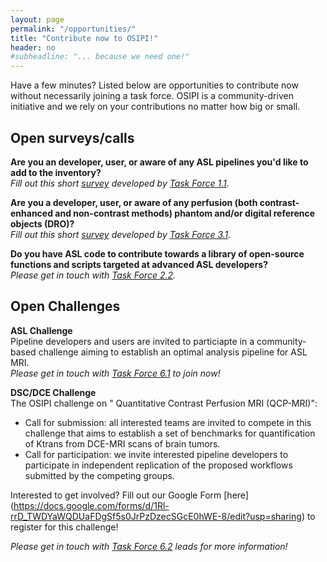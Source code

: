 ```yaml
---
layout: page
permalink: "/opportunities/"
title: "Contribute now to OSIPI!"
header: no
#subheadline: "... because we need one!"
---
```


Have a few minutes? Listed below are opportunities to contribute now without necessarily joining a task force. OSIPI is a community-driven initiative and we rely on your contributions no matter how big or small.

**Open surveys/calls**
----------------------

**Are you an developer, user, or aware of any ASL pipelines you'd like to add to the inventory?**  
*Fill out this short [survey](https://docs.google.com/forms/d/e/1FAIpQLSf-4_pBXFA31htMNPZo1kQgcY0EJ5_AWxjyvkkYIQVGUHo6sg/viewform) developed by [Task Force 1.1](/task-force-1-1/).*

**Are you a developer, user, or aware of any perfusion (both contrast-enhanced and non-contrast methods) phantom and/or digital reference objects (DRO)?**  
*Fill out this short [survey](https://docs.google.com/forms/d/e/1FAIpQLSds0Ao-jAHrljckEBndGBnkAmOmkB1-YSdAHjFCDZijOS1ghw/viewform) developed by [Task Force 3.1](/task-force-3-1/).*

**Do you have ASL code to contribute towards a library of open-source functions and scripts targeted at advanced ASL developers?**  
*Please get in touch with [Task Force 2.2](/task-force-2-2/).*

**Open Challenges**
-------------------

**ASL Challenge**  
Pipeline developers and users are invited to particiapte in a community-based challenge aiming to establish an optimal analysis pipeline for ASL MRI.  
*Please get in touch with [Task Force 6.1](/task-force-6-1/) to join now!*

**DSC/DCE Challenge**  
The OSIPI challenge on " Quantitative Contrast Perfusion MRI (QCP-MRI)":
- Call for submission: all interested teams are invited to compete in this challenge that aims to establish a set of benchmarks for quantification of Ktrans from DCE-MRI scans of brain tumors. 
- Call for participation: we invite interested pipeline developers to participate in independent replication of the proposed workflows submitted by the competing groups. 

Interested to get involved? Fill out our Google Form [here] (https://docs.google.com/forms/d/1Rl-rrD_TWDYaWQDUaFDgSf5s0JrPzDzecSGcE0hWE-8/edit?usp=sharing) to register for this challenge!

*Please get in touch with [Task Force 6.2](/task-force-6-2/) leads for more information!*

